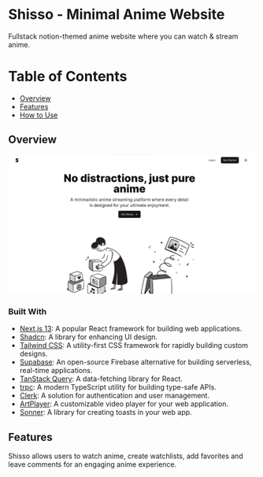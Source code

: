# Shisso - Minimal Anime Website

Fullstack notion-themed anime website where you can watch & stream anime.


# Table of Contents

- [Overview](#overview)
- [Features](#features)
- [How to Use](#how-to-use)


## Overview

![Shisso Screenshot](public/shisso.png)

### Built With

- [Next.js 13](https://nextjs.org/docs): A popular React framework for building web applications.
- [Shadcn](https://ui.shadcn.com/): A library for enhancing UI design.
- [Tailwind CSS](https://tailwindcss.com/): A utility-first CSS framework for rapidly building custom designs.
- [Supabase](https://supabase.com/): An open-source Firebase alternative for building serverless, real-time applications.
- [TanStack Query](https://tanstack.com/query/latest): A data-fetching library for React.
- [trpc](https://trpc.io/): A modern TypeScript utility for building type-safe APIs.
- [Clerk](https://clerk.com/): A solution for authentication and user management.
- [ArtPlayer](https://www.artplayer.org/document/): A customizable video player for your web application.
- [Sonner](https://sonner.emilkowal.ski/): A library for creating toasts in your web app.


## Features

Shisso allows users to watch anime, create watchlists, add favorites and leave comments for an engaging anime experience.

